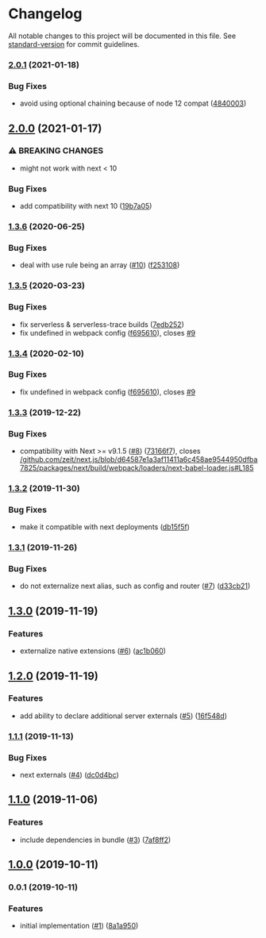 # Changelog

All notable changes to this project will be documented in this file. See [standard-version](https://github.com/conventional-changelog/standard-version) for commit guidelines.

### [2.0.1](https://github.com/moxystudio/next-compile-node-modules/compare/v2.0.0...v2.0.1) (2021-01-18)


### Bug Fixes

* avoid using optional chaining because of node 12 compat ([4840003](https://github.com/moxystudio/next-compile-node-modules/commit/484000354ba4b320bcfbea0a740574d365cd7183))

## [2.0.0](https://github.com/moxystudio/next-compile-node-modules/compare/v1.3.6...v2.0.0) (2021-01-17)


### ⚠ BREAKING CHANGES

* might not work with next < 10

### Bug Fixes

* add compatibility with next 10 ([19b7a05](https://github.com/moxystudio/next-compile-node-modules/commit/19b7a054e2fb0c4428802c73a5026326c2315bd4))

### [1.3.6](https://github.com/moxystudio/next-compile-node-modules/compare/v1.3.5...v1.3.6) (2020-06-25)


### Bug Fixes

* deal with use rule being an array ([#10](https://github.com/moxystudio/next-compile-node-modules/issues/10)) ([f253108](https://github.com/moxystudio/next-compile-node-modules/commit/f253108fe1b53f74bace97b726e64abf9fb8b503))

### [1.3.5](https://github.com/moxystudio/next-compile-node-modules/compare/v1.3.3...v1.3.5) (2020-03-23)


### Bug Fixes

* fix serverless & serverless-trace builds ([7edb252](https://github.com/moxystudio/next-compile-node-modules/commit/7edb252c245989d5b94860c6c0abf7d6540f481b))
* fix undefined in webpack config ([f695610](https://github.com/moxystudio/next-compile-node-modules/commit/f69561098dff14ee94ce9455691f275c6b429c81)), closes [#9](https://github.com/moxystudio/next-compile-node-modules/issues/9)

### [1.3.4](https://github.com/moxystudio/next-compile-node-modules/compare/v1.3.3...v1.3.4) (2020-02-10)


### Bug Fixes

* fix undefined in webpack config ([f695610](https://github.com/moxystudio/next-compile-node-modules/commit/f69561098dff14ee94ce9455691f275c6b429c81)), closes [#9](https://github.com/moxystudio/next-compile-node-modules/issues/9)

### [1.3.3](https://github.com/moxystudio/next-compile-node-modules/compare/v1.3.2...v1.3.3) (2019-12-22)


### Bug Fixes

* compatibility with Next >= v9.1.5 ([#8](https://github.com/moxystudio/next-compile-node-modules/issues/8)) ([73166f7](https://github.com/moxystudio/next-compile-node-modules/commit/73166f799f0570dc905116efa25b6a36614669c1)), closes [/github.com/zeit/next.js/blob/d64587e1a3af11411a6c458ae9544950dfba7825/packages/next/build/webpack/loaders/next-babel-loader.js#L185](https://github.com/moxystudio//github.com/zeit/next.js/blob/d64587e1a3af11411a6c458ae9544950dfba7825/packages/next/build/webpack/loaders/next-babel-loader.js/issues/L185)

### [1.3.2](https://github.com/moxystudio/next-compile-node-modules/compare/v1.3.1...v1.3.2) (2019-11-30)


### Bug Fixes

* make it compatible with next deployments ([db15f5f](https://github.com/moxystudio/next-compile-node-modules/commit/db15f5fb7cfe4a3927b3f5ca8fc5b27fb5a51046))

### [1.3.1](https://github.com/moxystudio/next-compile-node-modules/compare/v1.3.0...v1.3.1) (2019-11-26)


### Bug Fixes

* do not externalize next alias, such as config and router ([#7](https://github.com/moxystudio/next-compile-node-modules/issues/7)) ([d33cb21](https://github.com/moxystudio/next-compile-node-modules/commit/d33cb21afa058c2b792bb74d446131631e7ec73f))

## [1.3.0](https://github.com/moxystudio/next-compile-node-modules/compare/v1.2.0...v1.3.0) (2019-11-19)


### Features

* externalize native extensions ([#6](https://github.com/moxystudio/next-compile-node-modules/issues/6)) ([ac1b060](https://github.com/moxystudio/next-compile-node-modules/commit/ac1b0600997dfe5ba2be62fafe3e6bc190a9c4db))

## [1.2.0](https://github.com/moxystudio/next-compile-node-modules/compare/v1.1.1...v1.2.0) (2019-11-19)


### Features

* add ability to declare additional server externals ([#5](https://github.com/moxystudio/next-compile-node-modules/issues/5)) ([16f548d](https://github.com/moxystudio/next-compile-node-modules/commit/16f548deab7352763f1c0b2db03d482734970c58))

### [1.1.1](https://github.com/moxystudio/next-compile-node-modules/compare/v1.1.0...v1.1.1) (2019-11-13)


### Bug Fixes

* next externals ([#4](https://github.com/moxystudio/next-compile-node-modules/issues/4)) ([dc0d4bc](https://github.com/moxystudio/next-compile-node-modules/commit/dc0d4bc9ef1f217a5e7f4280bd0d6ce36483bf61))

## [1.1.0](https://github.com/moxystudio/next-compile-node-modules/compare/v1.0.0...v1.1.0) (2019-11-06)


### Features

* include dependencies in bundle ([#3](https://github.com/moxystudio/next-compile-node-modules/issues/3)) ([7af8ff2](https://github.com/moxystudio/next-compile-node-modules/commit/7af8ff26d6c2080c58a6477ce0baa73ba95750e0))

## [1.0.0](https://github.com/moxystudio/next-compile-node-modules/compare/v0.0.1...v1.0.0) (2019-10-11)

### 0.0.1 (2019-10-11)


### Features

* initial implementation ([#1](https://github.com/moxystudio/next-compile-node-modules/issues/1)) ([8a1a950](https://github.com/moxystudio/next-compile-node-modules/commit/8a1a9508ad9749c986fc6322cfccd87387f71945))
